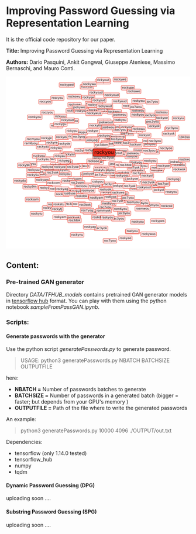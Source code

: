 # Improving Password Guessing via Representation Learning

It is the official code repository for our paper.

**Title:** Improving Password Guessing via Representation Learning

**Authors:** Dario Pasquini, Ankit Gangwal, Giuseppe Ateniese, Massimo Bernaschi, and Mauro Conti.

<p align="center">
	<img src ="./rockyou.png" />
</p>


## Content:

### Pre-trained GAN generator

Directory *DATA/TFHUB_models* contains pretrained GAN generator models in [tensorflow hub](https://www.tensorflow.org/hub) format. You can play with them using the python notebook *sampleFromPassGAN.ipynb*.

### Scripts:
#### Generate passwords with the generator

Use the python script *generatePasswords.py* to generate password.

> USAGE: python3 generatePasswords.py NBATCH BATCHSIZE OUTPUTFILE

here:

* **NBATCH =** Number of passwords batches to generate
* **BATCHSIZE =** Number of passwords in a generated batch (bigger = faster; but depends from your GPU's memory )
* **OUTPUTFILE =** Path of the file where to write the generated passwords

An example:

> python3 generatePasswords.py 10000 4096 ./OUTPUT/out.txt

Dependencies:

* tensorflow (only 1.14.0 tested)
* tensorflow_hub
* numpy
* tqdm

#### Dynamic Password Guessing (DPG)

uploading soon ....

#### Substring Password Guessing (SPG)

uploading soon ....